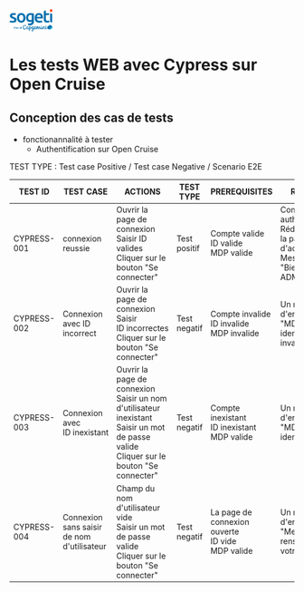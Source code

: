 <img src="SOGETI.png" width="15%" height="15%">

# Les tests WEB avec Cypress sur Open Cruise


## Conception des cas de tests


* fonctionannalité à tester
  * Authentification sur Open Cruise

TEST TYPE : Test case Positive / Test case Negative / Scenario E2E


| TEST ID     | TEST CASE                                  | ACTIONS                                                                                                                                              | TEST TYPE    | PREREQUISITES                                             | RESULTS                                                                                                |
| ----------- | ------------------------------------------ | ---------------------------------------------------------------------------------------------------------------------------------------------------- | ------------ | --------------------------------------------------------- | ------------------------------------------------------------------------------------------------------ |
| CYPRESS-001 | connexion reussie                          | Ouvrir la page de connexion<br />Saisir ID valides<br />Cliquer sur le bouton "Se connecter"                                                         | Test positif | Compte valide<br />ID valide<br />MDP valide             | Compte Admin authentifié<br />Rédirction vers la page d'accueil<br />Message "Bienvenue ADMIN TEST" |
| CYPRESS-002 | Connexion avec ID incorrect                | Ouvrir la page de connexion<br />Saisir ID incorrectes<br />Cliquer sur le bouton "Se connecter"                                                    | Test negatif | Compte invalide<br />ID invalide<br />MDP invalide        | Un message d'erreur<br />"MDP ou identifiant invalide"                                                 |
| CYPRESS-003 | Connexion avec ID inexistant              | Ouvrir la page de connexion<br />Saisir un nom d'utilisateur inexistant<br />Saisir un mot de passe valide<br />Cliquer sur le bouton "Se connecter" | Test negatif | Compte inexistant<br />ID inexistant<br />MDP valide      | Un message d'erreur<br />"MDP ou identifiant"                                                         |
| CYPRESS-004 | Connexion sans saisir de nom d'utilisateur | Champ du nom d'utilisateur vide<br />Saisir un mot de passe valide<br />Cliquer sur le bouton "Se connecter"                                         | Test negatif | La page de connexion ouverte<br />ID vide<br />MDP valide | Un message d'erreur<br />"Merci de renseigner votre ID"                                                |

<style type="text/css">
.tg  {border-collapse:collapse;border-spacing:0;}
.tg td{border-color:black;border-style:solid;border-width:1px;font-family:Arial, sans-serif;font-size:14px;
  overflow:hidden;padding:10px 5px;word-break:normal;}
.tg th{border-color:black;border-style:solid;border-width:1px;font-family:Arial, sans-serif;font-size:14px;
  font-weight:normal;overflow:hidden;padding:10px 5px;word-break:normal;}
.tg .tg-0pky{border-color:inherit;text-align:left;vertical-align:top}
</style>
